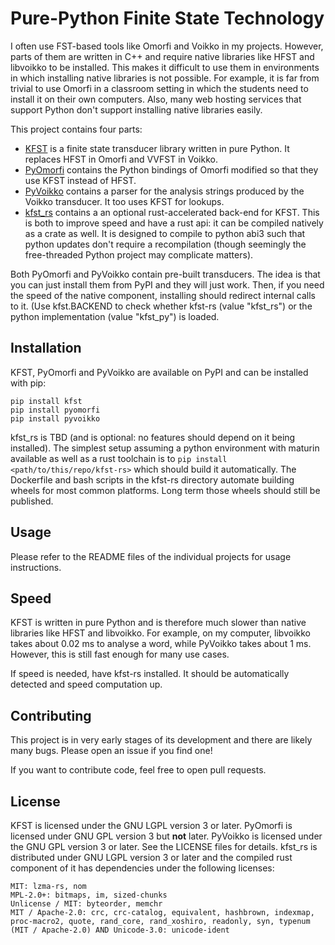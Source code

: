 # Pure-Python Finite State Technology

I often use FST-based tools like Omorfi and Voikko in my projects.
However, parts of them are written in C++ and require native libraries like HFST and libvoikko to be installed.
This makes it difficult to use them in environments in which installing native libraries is not possible.
For example, it is far from trivial to use Omorfi in a classroom setting in which the students need to install it on their own computers.
Also, many web hosting services that support Python don't support installing native libraries easily.

This project contains four parts:

- [KFST](https://github.com/fergusq/fst-python/tree/main/kfst) is a finite state transducer library written in pure Python. It replaces HFST in Omorfi and VVFST in Voikko.
- [PyOmorfi](https://github.com/fergusq/fst-python/tree/main/pyomorfi) contains the Python bindings of Omorfi modified so that they use KFST instead of HFST.
- [PyVoikko](https://github.com/fergusq/fst-python/tree/main/pyvoikko) contains a parser for the analysis strings produced by the Voikko transducer. It too uses KFST for lookups.
- [kfst\_rs](https://github.com/fergusq/fst-python/tree/main/kfst_rs) contains a an optional rust-accelerated back-end for KFST. This is both to improve speed and have a rust api: it can be compiled natively as a crate as well. It is designed to compile to python abi3 such that python updates don't require a recompilation (though seemingly the free-threaded Python project may complicate matters).

Both PyOmorfi and PyVoikko contain pre-built transducers. The idea is that you can just install them from PyPI and they will just work. Then, if you need the speed of the native component, installing should redirect internal calls to it. (Use kfst.BACKEND to check whether kfst-rs (value "kfst_rs") or the python implementation (value "kfst_py") is loaded.

## Installation

KFST, PyOmorfi and PyVoikko are available on PyPI and can be installed with pip:

```
pip install kfst
pip install pyomorfi
pip install pyvoikko
```

kfst\_rs is TBD (and is optional: no features should depend on it being installed). The simplest setup assuming a python environment with maturin available as well as a rust toolchain is to `pip install <path/to/this/repo/kfst-rs>` which should build it automatically. The Dockerfile and bash scripts in the kfst-rs directory automate building wheels for most common platforms. Long term those wheels should still be published.

## Usage

Please refer to the README files of the individual projects for usage instructions.

## Speed

KFST is written in pure Python and is therefore much slower than native libraries like HFST and libvoikko.
For example, on my computer, libvoikko takes about 0.02 ms to analyse a word, while PyVoikko takes about 1 ms.
However, this is still fast enough for many use cases.

If speed is needed, have kfst-rs installed. It should be automatically detected and speed computation up.

## Contributing

This project is in very early stages of its development and there are likely many bugs.
Please open an issue if you find one!

If you want to contribute code, feel free to open pull requests.

## License

KFST is licensed under the GNU LGPL version 3 or later. PyOmorfi is licensed under GNU GPL version 3 but **not** later. PyVoikko is licensed under the GNU GPL version 3 or later. See the LICENSE files for details. kfst\_rs is distributed under GNU LGPL version 3 or later and the compiled rust component of it has dependencies under the following licenses:

```
MIT: lzma-rs, nom
MPL-2.0+: bitmaps, im, sized-chunks
Unlicense / MIT: byteorder, memchr
MIT / Apache-2.0: crc, crc-catalog, equivalent, hashbrown, indexmap, proc-macro2, quote, rand_core, rand_xoshiro, readonly, syn, typenum
(MIT / Apache-2.0) AND Unicode-3.0: unicode-ident
```
